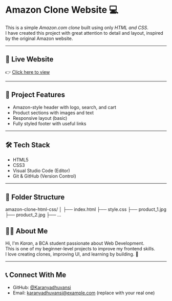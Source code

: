 # Amazon Clone Website 💻

This is a simple *Amazon.com clone* built using only *HTML and CSS*.  
I have created this project with great attention to detail and layout, inspired by the original Amazon website.

---

## 🔗 Live Website  
👉 [Click here to view](https://karanyadhuvansi.github.io/amazon-clone-html-css/)

---

## 📂 Project Features

- Amazon-style header with logo, search, and cart
- Product sections with images and text
- Responsive layout (basic)
- Fully styled footer with useful links

---

## 🛠 Tech Stack

- HTML5  
- CSS3  
- Visual Studio Code (Editor)  
- Git & GitHub (Version Control)

---

## 📁 Folder Structure

amazon-clone-html-css/ │ ├── index.html ├── style.css ├── product_1.jpg ├── product_2.jpg ├── ...

## 🙋‍♂ About Me

Hi, I'm *Karan*, a BCA student passionate about Web Development.  
This is one of my beginner-level projects to improve my frontend skills.  
I love creating clones, improving UI, and learning by building. 🚀

---

## 📞 Connect With Me

- GitHub: [@Karanyadhuvansi](https://github.com/Karanyadhuvansi)
- Email: karanyadhuvansi@example.com (replace with your real one)
